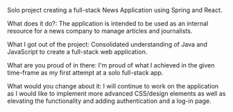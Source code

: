 Solo project creating a full-stack News Application using Spring and React.

What does it do?: The application is intended to be used as an internal resource for a news company to manage articles and journalists.

What I got out of the project: Consolidated understanding of Java and JavaScript to create a full-stack web application.

What are you proud of in there: I'm proud of what I achieved in the given time-frame as my first attempt at a solo full-stack app.

What would you change about it: I will continue to work on the application as I would like to implement more advanced CSS/design elements as well as elevating the functionality and adding authentication and a log-in page. 
